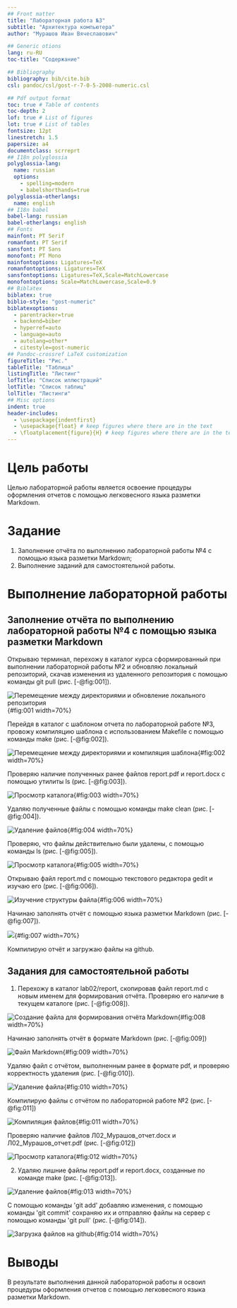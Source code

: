 ```yaml
---
## Front matter
title: "Лабораторная работа №3"
subtitle: "Архитектура компьютера"
author: "Мурашов Иван Вячеславович"

## Generic otions
lang: ru-RU
toc-title: "Содержание"

## Bibliography
bibliography: bib/cite.bib
csl: pandoc/csl/gost-r-7-0-5-2008-numeric.csl

## Pdf output format
toc: true # Table of contents
toc-depth: 2
lof: true # List of figures
lot: true # List of tables
fontsize: 12pt
linestretch: 1.5
papersize: a4
documentclass: scrreprt
## I18n polyglossia
polyglossia-lang:
  name: russian
  options:
	- spelling=modern
	- babelshorthands=true
polyglossia-otherlangs:
  name: english
## I18n babel
babel-lang: russian
babel-otherlangs: english
## Fonts
mainfont: PT Serif
romanfont: PT Serif
sansfont: PT Sans
monofont: PT Mono
mainfontoptions: Ligatures=TeX
romanfontoptions: Ligatures=TeX
sansfontoptions: Ligatures=TeX,Scale=MatchLowercase
monofontoptions: Scale=MatchLowercase,Scale=0.9
## Biblatex
biblatex: true
biblio-style: "gost-numeric"
biblatexoptions:
  - parentracker=true
  - backend=biber
  - hyperref=auto
  - language=auto
  - autolang=other*
  - citestyle=gost-numeric
## Pandoc-crossref LaTeX customization
figureTitle: "Рис."
tableTitle: "Таблица"
listingTitle: "Листинг"
lofTitle: "Список иллюстраций"
lotTitle: "Список таблиц"
lolTitle: "Листинги"
## Misc options
indent: true
header-includes:
  - \usepackage{indentfirst}
  - \usepackage{float} # keep figures where there are in the text
  - \floatplacement{figure}{H} # keep figures where there are in the text
---
```


# Цель работы

Целью лабораторной работы является освоение процедуры оформления отчетов с помощью легковесного языка разметки Markdown.

# Задание

1. Заполнение отчёта по выполнению лабораторной работы №4 с помощью языка разметки Markdown;
2. Выполнение заданий для самостоятельной работы.

# Выполнение лабораторной работы

## Заполнение отчёта по выполнению лабораторной работы №4 с помощью языка разметки Markdown

Открываю терминал, перехожу в каталог курса сформированный при выполнении лабораторной работы №2 и обновляю локальный репозиторий, скачав изменения из удаленного репозитория с помощью команды git pull (рис. [-@fig:001]).

![Перемещение между директориями и обновление локального репозитория](image/1.png){#fig:001 width=70%}

Перейдя в каталог с шаблоном отчета по лабораторной работе №3, провожу компиляцию шаблона с использованием Makefile с помощью команды make (рис. [-@fig:002]).

![Перемещение между директориями и компиляция шаблона](image/2.png){#fig:002 width=70%}

Проверяю наличие полученных ранее файлов report.pdf и report.docx с помощью утилиты ls (рис. [-@fig:003]).

![Просмотр каталога](image/3.png){#fig:003 width=70%}

Удаляю полученные файлы с помощью команды make clean (рис. [-@fig:004]).

![Удаление файлов](image/4.png){#fig:004 width=70%}

Проверяю, что файлы действительно были удалены, с помощью команды ls (рис. [-@fig:005]).

![Просмотр каталога](image/5.png){#fig:005 width=70%}

Открываю файл report.md c помощью текстового редактора gedit и изучаю его (рис. [-@fig:006]).

![Изучение структуры файла](image/6.png){#fig:006 width=70%}

Начинаю заполнять отчёт с помощью языка разметки Markdown (рис. [-@fig:007]).

![](image/7.png){#fig:007 width=70%}

Компилирую отчёт и загружаю файлы на github.

## Задания для самостоятельной работы

1. Перехожу в каталог lab02/report, скопировав файл report.md с новым именем для формирования отчёта. Проверяю его наличие в текущем каталоге (рис. [-@fig:008]).

![Создание файла для формирования отчёта Markdown](image/8.png){#fig:008 width=70%}

Начинаю заполнять отчёт в формате Markdown (рис. [-@fig:009])

![Файл Markdown](image/9.png){#fig:009 width=70%}

Удаляю файл с отчётом, выполненным ранее в формате pdf, и проверяю корректность удаления (рис. [-@fig:010]).

![Удаление файла](image/10.png){#fig:010 width=70%}

Компилирую файлы с отчётом по лабораторной работе №2 (рис. [-@fig:011])

![Компиляция файлов](image/11.png){#fig:011 width=70%}

Проверяю наличие файлов Л02_Мурашов_отчет.docx и Л02_Мурашов_отчет.pdf (рис. [-@fig:012])

![Просмотр каталога](image/12.png){#fig:012 width=70%}

2. Удаляю лишние файлы report.pdf и report.docx, созданные по команде make (рис. [-@fig:013]).

![Удаление файлов](image/13.png){#fig:013 width=70%}

С помощью команды 'git add' добавляю изменения, с помощью команды 'git commit' сохраняю их и отправляю файлы на сервер с помощью команды 'git pull' (рис. [-@fig:014]).

![Загрузка файлов на github](image/14.png){#fig:014 width=70%}

# Выводы

В результате выполнения данной лабораторной работы я освоил процедуры оформления отчетов с помощью легковесного языка разметки Markdown.

